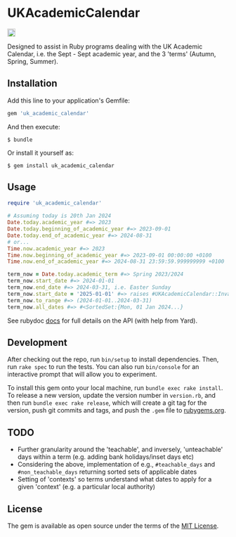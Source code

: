 # UKAcademicCalendar

<div style="display:flex;">
    <a href="https://badge.fury.io/rb/uk_academic_calendar"><img src="https://badge.fury.io/rb/uk_academic_calendar.svg" alt="Gem Version" height="18"></a>
</div>

Designed to assist in Ruby programs dealing with the UK Academic Calendar, i.e. the Sept - Sept academic year, and the 3 'terms' (Autumn, Spring, Summer).

## Installation

Add this line to your application's Gemfile:

```ruby
gem 'uk_academic_calendar'
```

And then execute:

    $ bundle

Or install it yourself as:

    $ gem install uk_academic_calendar

## Usage

```ruby
require 'uk_academic_calendar'

# Assuming today is 20th Jan 2024
Date.today.academic_year #=> 2023
Date.today.beginning_of_academic_year #=> 2023-09-01
Date.today.end_of_academic_year #=> 2024-08-31
# or...
Time.now.academic_year #=> 2023
Time.now.beginning_of_academic_year #=> 2023-09-01 00:00:00 +0100
Time.now.end_of_academic_year #=> 2024-08-31 23:59:59.999999999 +0100

term_now = Date.today.academic_term #=> Spring 2023/2024
term_now.start_date #=> 2024-01-01
term_now.end_date #=> 2024-03-31, i.e. Easter Sunday
term_now.start_date = '2025-01-01' #=> raises #UKAcademicCalendar::InvalidTermStart error
term_now.to_range #=> (2024-01-01..2024-03-31)
term_now.all_dates #=> #<SortedSet:{Mon, 01 Jan 2024...}
```

See rubydoc [docs](https://www.rubydoc.info/github/m-smiff/uk_academic_calendar/main) for full details on the API (with help from Yard).

## Development

After checking out the repo, run `bin/setup` to install dependencies. Then, run `rake spec` to run the tests. You can also run `bin/console` for an interactive prompt that will allow you to experiment.

To install this gem onto your local machine, run `bundle exec rake install`. To release a new version, update the version number in `version.rb`, and then run `bundle exec rake release`, which will create a git tag for the version, push git commits and tags, and push the `.gem` file to [rubygems.org](https://rubygems.org).

## TODO

- Further granularity around the 'teachable', and inversely, 'unteachable' days within a term (e.g. adding bank holidays/inset days etc)
- Considering the above, implementation of e.g., `#teachable_days` and `#non_teachable_days` returning sorted sets of applicable dates
- Setting of 'contexts' so terms understand what dates to apply for a given 'context' (e.g. a particular local authority)

## License

The gem is available as open source under the terms of the [MIT License](https://opensource.org/licenses/MIT).
